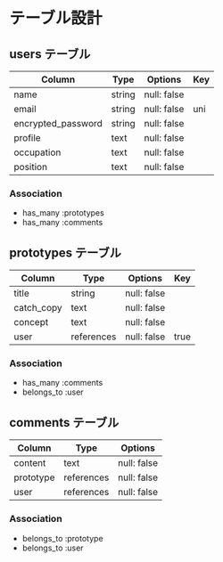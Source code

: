 # テーブル設計

## users テーブル

| Column             | Type   | Options     | Key   |
| ------------------ | ------ | ----------- | ----- |
| name               | string | null: false |       |
| email              | string | null: false | uni   |
| encrypted_password | string | null: false |       |
| profile            | text   | null: false |       |
| occupation         | text   | null: false |       |
| position           | text   | null: false |       |


### Association

- has_many :prototypes
- has_many :comments

## prototypes テーブル

| Column     | Type       | Options     | Key  |
| ---------- | ---------- | ----------- | ---- |
| title      | string     | null: false |      |
| catch_copy | text       | null: false |      |
| concept    | text       | null: false |      |
| user       | references | null: false | true |

### Association

- has_many :comments
- belongs_to :user

## comments テーブル

| Column     | Type       | Options     |
| ---------- | ---------- | ----------- |
| content    | text       | null: false |
| prototype  | references | null: false |
| user       | references | null: false |

### Association

- belongs_to :prototype
- belongs_to :user